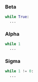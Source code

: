 ### Beta
```py
while True:
  ...
```
### Alpha
```py
while 1
  ...
```
### Sigma
```py
while 1 != 0:
  ...
```
